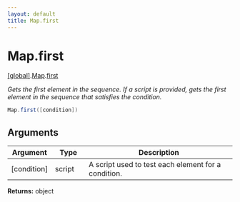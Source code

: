 ```yaml
---
layout: default
title: Map.first
---
```


# Map.first

[\[global\]]({{site.baseurl}}/docs/).[Map]({{site.baseurl}}/docs/Map/).[first]({{site.baseurl}}/docs/Map/first/)

_Gets the first element in the sequence. If a script is provided, gets the first element in the sequence that satisfies the condition._

```cs
Map.first([condition])
```

## Arguments

<table>
  <col width="15%">
  <col width="15%">
  <thead>
    <tr>
      <th>Argument</th>
      <th>Type</th>
      <th>Description</th>
    </tr>
  </thead>
  <tbody>
    <tr>
      <td>[condition]</td>
      <td>script</td>
      <td>A script used to test each element for a condition.</td>
    </tr>
  </tbody>
</table>

**Returns:** object
